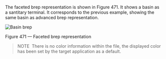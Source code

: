 ﻿The faceted brep representation is shown in Figure 471. It shows a basin as a santitary terminal. It corresponds to the previous example, showing the same basin as advanced brep representation. 


![Basin brep](../../figures/examples/basin_faceted_brep.png)

Figure 471 — Faceted brep representation



> 
> NOTE  There is no color information within the file, the displayed color has been set by the target application as a default.
> 



